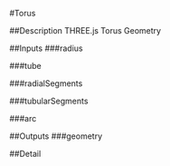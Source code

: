 #Torus

##Description
THREE.js Torus Geometry

##Inputs
###radius


###tube


###radialSegments


###tubularSegments


###arc


##Outputs
###geometry


##Detail

